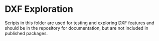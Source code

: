 DXF Exploration
===============

Scripts in this folder are used for testing and exploring DXF features and 
should be in the repository for documentation, but are not included in published 
packages. 